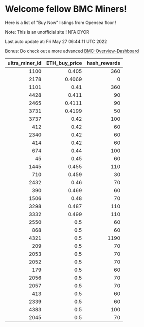 # Welcome fellow BMC Miners!
Here is a list of "Buy Now" listings from Opensea floor !

Note: This is an unofficial site ! NFA DYOR

Last auto update at: Fri May 27 06:44:11 UTC 2022

Bonus: Do check out a more advanced [BMC-Overview-Dashboard](https://dune.com/defifunk/BMC-Overview-Dashboard)


|   ultra_miner_id |   ETH_buy_price |   hash_rewards |
|-----------------:|----------------:|---------------:|
|             1100 |          0.405  |            360 |
|             2178 |          0.4069 |              0 |
|             1101 |          0.41   |            360 |
|             4428 |          0.411  |             90 |
|             2465 |          0.4111 |             90 |
|             3731 |          0.4199 |             50 |
|             3737 |          0.42   |            100 |
|              412 |          0.42   |             60 |
|             2340 |          0.42   |             60 |
|              414 |          0.42   |             60 |
|              674 |          0.44   |            100 |
|               45 |          0.45   |             60 |
|             1445 |          0.455  |            110 |
|              710 |          0.459  |             30 |
|             2432 |          0.46   |             70 |
|              390 |          0.469  |             60 |
|             1506 |          0.48   |             70 |
|             3298 |          0.487  |            110 |
|             3332 |          0.499  |            110 |
|             2550 |          0.5    |             60 |
|              868 |          0.5    |             60 |
|             4321 |          0.5    |           1190 |
|              209 |          0.5    |             70 |
|             2053 |          0.5    |             70 |
|             2052 |          0.5    |             70 |
|              179 |          0.5    |             60 |
|             2056 |          0.5    |             70 |
|             2057 |          0.5    |             70 |
|              413 |          0.5    |             60 |
|             2339 |          0.5    |             60 |
|             4383 |          0.5    |            100 |
|             2045 |          0.5    |             70 |